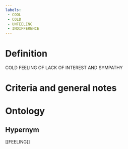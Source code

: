 ```yaml
---
labels: 
 - COOL
 - COLD
 - UNFEELING
 - INDIFFERENCE
---
```


# Definition
COLD FEELING OF LACK OF INTEREST AND SYMPATHY
# Criteria and general notes
# Ontology

## Hypernym
[[FEELING]]